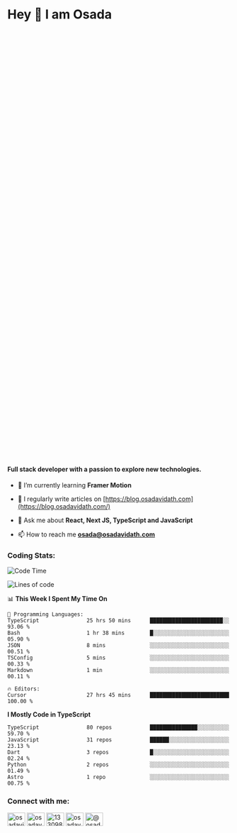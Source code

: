 <h1>Hey 👋  I am Osada</h1>
<h4 style="margin-top: 1000px;">Full stack developer with a passion to explore new technologies.</h4>


- 🌱 I’m currently learning **Framer Motion**

- 📝 I regularly write articles on [https://blog.osadavidath.com](https://blog.osadavidath.com/)

- 💬 Ask me about **React, Next JS, TypeScript and JavaScript**

- 📫 How to reach me **osada@osadavidath.com**

### Coding Stats: 

<!--START_SECTION:waka-->
![Code Time](http://img.shields.io/badge/Code%20Time-4%2C698%20hrs%2057%20mins-blue)

![Lines of code](https://img.shields.io/badge/From%20Hello%20World%20I%27ve%20Written-44.3%20million%20lines%20of%20code-blue)

📊 **This Week I Spent My Time On** 

```text
💬 Programming Languages: 
TypeScript               25 hrs 50 mins      ███████████████████████░░   93.06 % 
Bash                     1 hr 38 mins        █░░░░░░░░░░░░░░░░░░░░░░░░   05.90 % 
JSON                     8 mins              ░░░░░░░░░░░░░░░░░░░░░░░░░   00.51 % 
TSConfig                 5 mins              ░░░░░░░░░░░░░░░░░░░░░░░░░   00.33 % 
Markdown                 1 min               ░░░░░░░░░░░░░░░░░░░░░░░░░   00.11 % 

🔥 Editors: 
Cursor                   27 hrs 45 mins      █████████████████████████   100.00 % 
```

**I Mostly Code in TypeScript** 

```text
TypeScript               80 repos            ███████████████░░░░░░░░░░   59.70 % 
JavaScript               31 repos            ██████░░░░░░░░░░░░░░░░░░░   23.13 % 
Dart                     3 repos             █░░░░░░░░░░░░░░░░░░░░░░░░   02.24 % 
Python                   2 repos             ░░░░░░░░░░░░░░░░░░░░░░░░░   01.49 % 
Astro                    1 repo              ░░░░░░░░░░░░░░░░░░░░░░░░░   00.75 % 
```




<!--END_SECTION:waka-->

<h3 align="left">Connect with me:</h3>
<p align="left">
<a href="https://twitter.com/osadavc" target="blank"><img align="center" src="https://raw.githubusercontent.com/rahuldkjain/github-profile-readme-generator/master/src/images/icons/Social/twitter.svg" alt="osadavidath" height="30" width="40" /></a>
<a href="https://linkedin.com/in/osadavc" target="blank"><img align="center" src="https://raw.githubusercontent.com/rahuldkjain/github-profile-readme-generator/master/src/images/icons/Social/linked-in-alt.svg" alt="osadavc" height="30" width="40" /></a>
<a href="https://stackoverflow.com/users/13309879" target="blank"><img align="center" src="https://raw.githubusercontent.com/rahuldkjain/github-profile-readme-generator/master/src/images/icons/Social/stack-overflow.svg" alt="13309879" height="30" width="40" /></a>
<a href="https://instagram.com/osadavc" target="blank"><img align="center" src="https://raw.githubusercontent.com/rahuldkjain/github-profile-readme-generator/master/src/images/icons/Social/instagram.svg" alt="osadavc" height="30" width="40" /></a>
<a href="https://hashnode.com/@osadavc" target="blank"><img align="center" src="https://raw.githubusercontent.com/danielcranney/readme-generator/main/public/icons/socials/hashnode.svg" alt="@osadavc" height="30" width="40" /></a>
</p>
